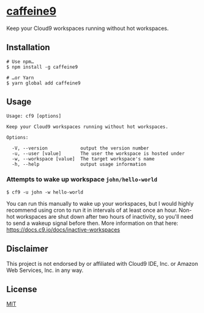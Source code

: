 # [caffeine9](https://npmjs.com/package/caffeine9)

Keep your Cloud9 workspaces running without hot workspaces.

## Installation

```
# Use npm…
$ npm install -g caffeine9

# …or Yarn
$ yarn global add caffeine9
```

## Usage

```
Usage: cf9 [options]

Keep your Cloud9 workspaces running without hot workspaces.

Options:

  -V, --version            output the version number
  -u, --user [value]       The user the workspace is hosted under
  -w, --workspace [value]  The target workspace's name
  -h, --help               output usage information
```

### Attempts to wake up workspace `john/hello-world`

```
$ cf9 -u john -w hello-world
```

You can run this manually to wake up your workspaces, but I would highly recommend using cron to run it in intervals of at least once an hour. Non-hot workspaces are shut down after two hours of inactivity, so you'll need to send a wakeup signal before then. More information on that here: https://docs.c9.io/docs/inactive-workspaces

## Disclaimer

This project is not endorsed by or affiliated with Cloud9 IDE, Inc. or Amazon Web Services, Inc. in any way.

## License

[MIT](LICENSE.txt)
